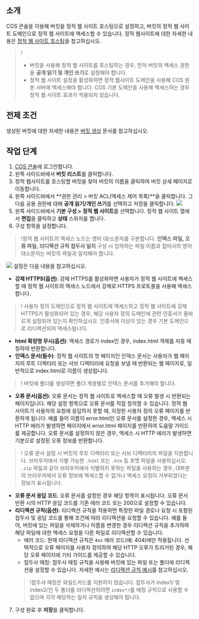 ## 소개

COS 콘솔을 이용해 버킷을 정적 웹 사이트 호스팅으로 설정하고, 버킷의 정적 웹 사이트 도메인으로 정적 웹 사이트에 액세스할 수 있습니다. 정적 웹사이트에 대한 자세한 내용은 [정적 웹 사이트 호스팅](https://intl.cloud.tencent.com/document/product/436/30958)을 참고하십시오.

>!
>- 버킷을 사용해 정적 웹 사이트를 호스팅하는 경우, 먼저 버킷의 액세스 권한을 **공개 읽기 및 개인 쓰기**로 설정해야 합니다.
>- 정적 웹 사이트 설정을 활성화하면 정적 웹사이트 도메인을 사용해 COS 원본 서버에 액세스해야 합니다. COS 기본 도메인을 사용해 액세스하는 경우 정적 웹 사이트 효과가 적용되지 않습니다.
>

## 전제 조건

생성된 버킷에 대한 자세한 내용은 [버킷 생성](https://intl.cloud.tencent.com/document/product/436/13309) 문서를 참고하십시오.

## 작업 단계

1. [COS 콘솔](https://console.cloud.tencent.com/cos5)에 로그인합니다.
2. 왼쪽 사이드바에서 **버킷 리스트**를 클릭합니다.
3. 정적 웹사이트를 호스팅할 버킷을 찾아 버킷의 이름을 클릭하여 버킷 상세 페이지로 이동합니다.
4. 왼쪽 사이드바에서 **권한 관리 > 버킷 ACL(액세스 제어 목록)**을 클릭합니다. 그 다음 공용 권한에 대해 **공개 읽기/개인 쓰기**를 선택하고 저장을 클릭합니다.
![](https://main.qcloudimg.com/raw/460f2cdd71d3a21a74911a52218e7670.png)
5. 왼쪽 사이드바에서 **기본 구성 > 정적 웹 사이트**를 선택합니다. 정적 웹 사이트 열에서 **편집**을 클릭하고 **상태** 스위치를 켭니다.
6. 구성 항목을 설정합니다.
>!정적 웹 사이트의 액세스 노드는 영어 대/소문자를 구분합니다. **인덱스 파일, 오류 파일, 리디렉션 규칙 접두사 일치** 구성 시 입력하는 파일 이름과 접미사의 영어 대소문자는 버킷의 파일과 일치해야 합니다.
>
![](https://main.qcloudimg.com/raw/e7365ffd7beca545f275ec36cdaa8cce.png)
설정은 다음 내용을 참고하십시오.
 - **강제 HTTPS(옵션)**: 강제 HTTPS를 활성화하면 사용자가 정적 웹 사이트에 액세스할 때 정적 웹 사이트의 액세스 노드에서 강제로 HTTPS 프로토콜을 사용해 액세스합니다.
>! 사용자 정의 도메인으로 정적 웹 사이트에 액세스하고 정적 웹 사이트에 강제 HTTPS가 활성화되어 있는 경우, 해당 사용자 정의 도메인에 관련 인증서가 올바르게 설정되어 있는지 확인하십시오. 인증서에 이상이 있는 경우 기본 도메인으로 리디렉션되어 액세스됩니다.
>
 - **html 확장명 무시(옵션)**: 액세스 경로가 index인 경우, index.html 객체를 자동 매칭하여 반환합니다.
 - **인덱스 문서(필수)**: 정적 웹 사이트의 첫 페이지인 인덱스 문서는 사용자가 웹 페이지의 루트 디렉터리 또는 서브 디렉터리에 요청을 보낼 때 반환되는 웹 페이지로, 일반적으로 index.html로 이름이 생성됩니다.
>! 버킷에 폴더를 생성하면 폴더 계층별로 인덱스 문서를 추가해야 합니다.
>
 - **오류 문서(옵션)**: 오류 문서는 정적 웹 사이트로 액세스할 때 오류 발생 시 반환되는 페이지입니다. 해당 설정 항목으로 오류 문서를 직접 정의할 수 있습니다. 정적 웹 사이트가 사용자의 요청에 응답하지 못할 때, 지정한 사용자 정의 오류 페이지를 반환하게 됩니다. 예를 들어 이름이 error.html인 오류 문서를 설정한 경우, 액세스 시 HTTP 에러가 발생하면 페이지에서 error.html 페이지를 반환하여 도움말 가이드를 제공합니다. 오류 문서를 설정하지 않은 경우, 액세스 시 HTTP 에러가 발생하면 기본으로 설정된 오류 정보를 반환합니다.
>! 오류 문서 설정 시 버킷의 루트 디렉터리 또는 서브 디렉터리의 파일을 지원합니다. 브라우저에서 식별 가능한 `.html` 또는 `.htm` 등 포맷 파일을 사용하십시오. `.zip` 파일과 같이 브라우저에서 식별하지 못하는 파일을 사용하는 경우, 대부분의 브라우저에서 오류 정보에 액세스할 수 없거나 액세스 요청이 거부되었다는 정보가 표시됩니다.
>
 - **오류 문서 응답 코드**: 오류 문서를 설정한 경우 해당 항목이 표시됩니다. 오류 문서 반환 시의 HTTP 응답 코드를 기존 에러 코드 또는 200으로 설정할 수 있습니다.
 - **리디렉션 규칙(옵션)**: 리디렉션 규칙을 적용하면 특정한 파일 경로나 요청 시 포함된 접두사 및 응답 코드를 통해 조건에 따라 리디렉션을 요청할 수 있습니다.
예를 들어, 버킷에 있는 파일을 삭제하거나 이름을 변경한 경우 리디렉션 규칙을 추가하여 해당 파일에 대한 액세스 요청을 다른 파일로 리디렉션할 수 있습니다.
    - 에러 코드: 현재 리디렉션 규칙은 `4xx` 에러 코드(예: 404)에만 적용됩니다. 선택적으로 오류 페이지를 사용자 정의하여 해당 HTTP 오류가 트리거된 경우, 해당 오류 페이지에 기타 가이드를 제공할 수 있습니다.
    - 접두사 매칭: 접두사 매칭 규칙을 사용해 버킷에 있는 파일 또는 폴더에 리디렉션을 설정할 수 있습니다. 자세한 예시는 [리디렉션 규칙 예시](https://intl.cloud.tencent.com/document/product/436/30958#.E9.87.8D.E5.AE.9A.E5.90.91.E8.A7.84.E5.88.99)를 참고하십시오.
    >!접두사 매칭은 와일드카드를 지원하지 않습니다. 접두사가 index1/ 및 index2/인 두 폴더를 리디렉션하려면 `index*/`를 매칭 규칙으로 사용할 수 없으며 각각 해당하는 일치 규칙을 생성해야 합니다.
7. 구성 완료 후 **저장**을 클릭합니다.



